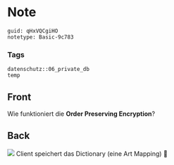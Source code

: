 # Note
```
guid: qHxVQCgiHO
notetype: Basic-9c783
```

### Tags
```
datenschutz::06_private_db
temp
```

## Front
Wie funktioniert die <b>Order Preserving Encryption</b>?

## Back
<img src="paste-0ff94de7ba608141002d953adf455fc095803712.jpg">
Client speichert das Dictionary (eine Art Mapping) 📜
